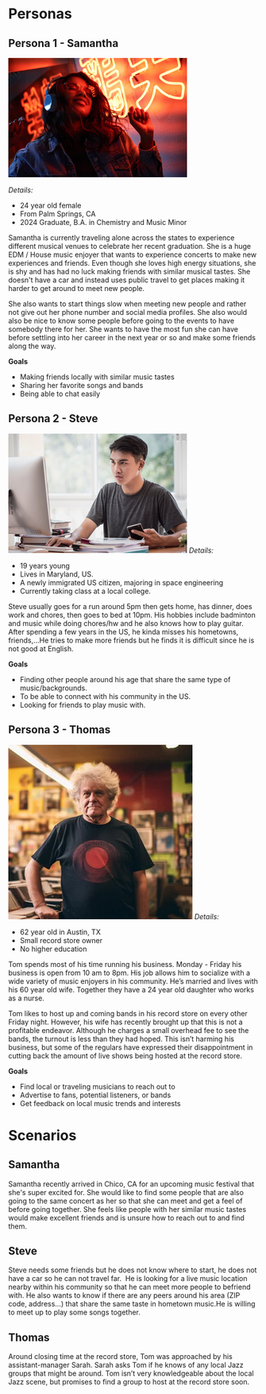 # Personas

## Persona 1 - Samantha
![alt text](Persona-1-Samantha.jpg)

*Details:*
- 24 year old female
- From Palm Springs, CA
- 2024 Graduate, B.A. in Chemistry and Music Minor
 
Samantha is currently traveling alone across the states to experience different musical venues to celebrate her recent graduation. She is a huge EDM / House music enjoyer that wants to experience concerts to make new experiences and friends. Even though she loves high energy situations, she is shy and has had no luck making friends with similar musical tastes. She doesn't have a car and instead uses public travel to get places making it harder to get around to meet new people.

She also wants to start things slow when meeting new people and rather not give out her phone number and social media profiles. She also would also be nice to know some people before going to the events to have somebody there for her. She wants to have the most fun she can have before settling into her career in the next year or so and make some friends along the way.

**Goals**
- Making friends locally with similar music tastes
- Sharing her favorite songs and bands
- Being able to chat easily

## Persona 2 - Steve
![alt text](Persona-2-Steve.jpg)
*Details:*
- 19 years young
- Lives in Maryland, US.
- A newly immigrated US citizen, majoring in space engineering
- Currently taking class at a local college. 

Steve usually goes for a run around 5pm then gets home, has dinner, does work and chores, then goes to bed at 10pm.
His hobbies include badminton and music while doing chores/hw and he also knows how to play guitar.
After spending a few years in the US, he kinda misses his hometowns, friends,...He tries to make more friends but he finds it is difficult since he is not good at English.

**Goals**
- Finding other people around his age that share the same type of music/backgrounds.
- To be able to connect with his community in the US.
- Looking for friends to play music with.

## Persona 3 - Thomas
![alt text](Persona-3-Thomas.png)
*Details:*
- 62 year old in Austin, TX
- Small record store owner
- No higher education 

Tom spends most of his time running his business. Monday - Friday his business is open from 10 am to 8pm. His job allows him to socialize with a wide variety of music enjoyers in his community. He’s married and lives with his 60 year old wife. Together they have a 24 year old daughter who works as a nurse.

Tom likes to host up and coming bands in his record store on every other Friday night. However, his wife has recently brought up that this is not a profitable endeavor. Although he charges a small overhead fee to see the bands, the turnout is less than they had hoped. This isn’t harming his business, but some of the regulars have expressed their disappointment in cutting back the amount of live shows being hosted at the record store. 

**Goals**
- Find local or traveling musicians to reach out to
- Advertise to fans, potential listeners, or bands
- Get feedback on local music trends and interests

# Scenarios

## Samantha
Samantha recently arrived in Chico, CA for an upcoming music festival that she's super excited for. She would like to find some people that are also going to the same concert as her so that she can meet and get a feel of before going together. She feels like people with her similar music tastes would make excellent friends and is unsure how to reach out to and find them.

## Steve
Steve needs some friends but he does not know where to start, he does not have a car so he can not travel far. 
He is looking for a live music location nearby within his community so that he can meet more people to befriend with.
He also wants to know if there are any peers around his area (ZIP code, address…) that share the same taste in hometown music.He is willing to meet up to play some songs together.

## Thomas
Around closing time at the record store, Tom was approached by his assistant-manager Sarah. Sarah asks Tom if he knows of any local Jazz groups that might be around. Tom isn’t very knowledgeable about the local Jazz scene, but promises to find a group to host at the record store soon.

